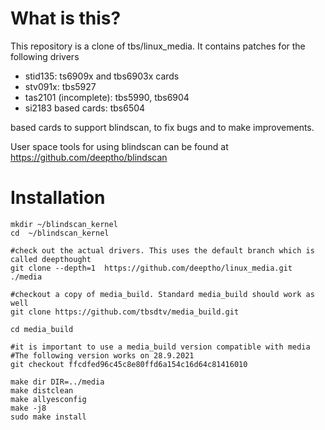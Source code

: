 # What is this?
This repository is a clone of tbs/linux_media.
It contains patches for the following drivers
* stid135: ts6909x and tbs6903x cards
* stv091x: tbs5927
* tas2101 (incomplete): tbs5990, tbs6904
* si2183 based cards: tbs6504

based cards to support
blindscan, to fix bugs and to make improvements.

User space tools for using blindscan can be found at
https://github.com/deeptho/blindscan



# Installation
```
mkdir ~/blindscan_kernel
cd  ~/blindscan_kernel

#check out the actual drivers. This uses the default branch which is called deepthought
git clone --depth=1  https://github.com/deeptho/linux_media.git ./media

#checkout a copy of media_build. Standard media_build should work as well
git clone https://github.com/tbsdtv/media_build.git

cd media_build

#it is important to use a media_build version compatible with media
#The following version works on 28.9.2021
git checkout ffcdfed96c45c8e80ffd6a154c16d64c81416010

make dir DIR=../media
make distclean
make allyesconfig
make -j8
sudo make install
```

